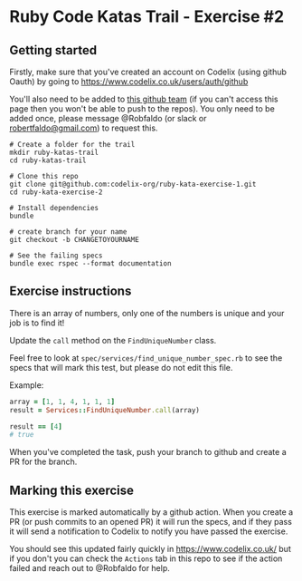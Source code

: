 # Ruby Code Katas Trail - Exercise #2

## Getting started

Firstly, make sure that you've created an account on Codelix (using github Oauth) by going to https://www.codelix.co.uk/users/auth/github

You'll also need to be added to [this github team](https://github.com/orgs/codelix-org/teams/access-to-codelix) 
(if you can't access this page then you won't be able to push to the repos). 
You only need to be added once, please 
message @Robfaldo (or slack or robertfaldo@gmail.com) to request this. 

```
# Create a folder for the trail 
mkdir ruby-katas-trail
cd ruby-katas-trail

# Clone this repo
git clone git@github.com:codelix-org/ruby-kata-exercise-1.git
cd ruby-kata-exercise-2

# Install dependencies
bundle

# create branch for your name
git checkout -b CHANGETOYOURNAME

# See the failing specs
bundle exec rspec --format documentation
```

## Exercise instructions

There is an array of numbers, only one of the numbers is unique and your job is to find it! 

Update the `call` method on the `FindUniqueNumber` class.

Feel free to look at `spec/services/find_unique_number_spec.rb` to see the specs that will mark this test, but please do not edit this file.

Example: 

```ruby
array = [1, 1, 4, 1, 1, 1]
result = Services::FindUniqueNumber.call(array)

result == [4]
# true
```

When you've completed the task, push your branch to github and create a PR for the branch. 

## Marking this exercise

This exercise is marked automatically by a github action. When you create a PR (or push commits to an opened PR) 
it will run the specs, and if they pass it will send a notification to Codelix to notify you have passed the exercise. 

You should see this updated fairly quickly in https://www.codelix.co.uk/ but if you don't you can check the `Actions` tab in this repo 
to see if the action failed and reach out to @Robfaldo for help.

